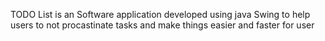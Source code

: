 TODO List is an Software application developed using java Swing to help users to not procastinate tasks and make things easier and faster for user 
